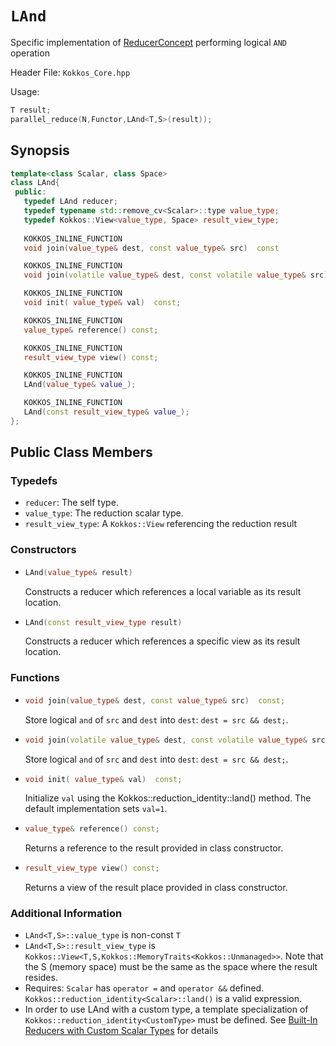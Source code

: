 # `LAnd`

Specific implementation of [ReducerConcept](ReducerConcept) performing logical `AND` operation

Header File: `Kokkos_Core.hpp`

Usage: 
```c++
T result;
parallel_reduce(N,Functor,LAnd<T,S>(result));
```

## Synopsis 
```c++
template<class Scalar, class Space>
class LAnd{
 public:
   typedef LAnd reducer;
   typedef typename std::remove_cv<Scalar>::type value_type;
   typedef Kokkos::View<value_type, Space> result_view_type;
   
   KOKKOS_INLINE_FUNCTION
   void join(value_type& dest, const value_type& src)  const

   KOKKOS_INLINE_FUNCTION
   void join(volatile value_type& dest, const volatile value_type& src) const;

   KOKKOS_INLINE_FUNCTION
   void init( value_type& val)  const;

   KOKKOS_INLINE_FUNCTION
   value_type& reference() const;

   KOKKOS_INLINE_FUNCTION
   result_view_type view() const;

   KOKKOS_INLINE_FUNCTION
   LAnd(value_type& value_);

   KOKKOS_INLINE_FUNCTION
   LAnd(const result_view_type& value_);
};
```

## Public Class Members

### Typedefs
   
 * `reducer`: The self type.
 * `value_type`: The reduction scalar type.
 * `result_view_type`: A `Kokkos::View` referencing the reduction result 

### Constructors
 
 * ```c++
   LAnd(value_type& result)
   ```
   Constructs a reducer which references a local variable as its result location.  
 
 * ```c++
   LAnd(const result_view_type result)
   ```
   Constructs a reducer which references a specific view as its result location.

### Functions

 * ```c++
   void join(value_type& dest, const value_type& src)  const;
   ```
   Store logical `and` of `src` and `dest` into `dest`:  `dest = src && dest;`. 

 * ```c++
   void join(volatile value_type& dest, const volatile value_type& src) const;
   ```
   Store logical `and` of `src` and `dest` into `dest`:  `dest = src && dest;`. 

 * ```c++
   void init( value_type& val)  const;
   ```
   Initialize `val` using the Kokkos::reduction_identity<Scalar>::land() method.  The default implementation sets `val=1`.

 * ```c++
   value_type& reference() const;
   ```
   Returns a reference to the result provided in class constructor.

 * ```c++
   result_view_type view() const;
   ```
   Returns a view of the result place provided in class constructor.

### Additional Information
   * `LAnd<T,S>::value_type` is non-const `T`
   * `LAnd<T,S>::result_view_type` is `Kokkos::View<T,S,Kokkos::MemoryTraits<Kokkos::Unmanaged>>`.  Note that the S (memory space) must be the same as the space where the result resides.
   * Requires: `Scalar` has `operator =` and `operator &&` defined. `Kokkos::reduction_identity<Scalar>::land()` is a valid expression. 
   * In order to use LAnd with a custom type, a template specialization of `Kokkos::reduction_identity<CustomType>` must be defined.  See [Built-In Reducers with Custom Scalar Types](../../../ProgrammingGuide/Custom-Reductions:-Built-In-Reducers-with-Custom-Scalar-Types) for details
